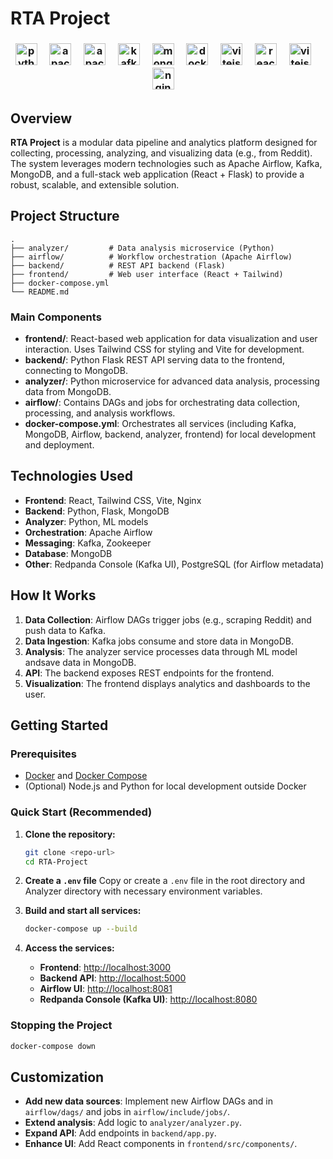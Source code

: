 # RTA Project
<h3 align="center">
  <img src="https://cdn.jsdelivr.net/gh/devicons/devicon/icons/python/python-original.svg" height="35" alt="python logo"  />
  <img width="12" />
  <img src="https://cdn.jsdelivr.net/gh/devicons/devicon/icons/apacheairflow/apacheairflow-original.svg" height="35" alt="apache airflow logo"  />
  <img width="12" />
   <img src="https://cdn.jsdelivr.net/gh/devicons/devicon/icons/postgresql/postgresql-original.svg" height="35" alt="apache airflow logo"  />
  <img width="12" />
  <img src="https://skillicons.dev/icons?i=kafka" height="35" alt="kafka"/>
  <img width="12" />
  <img src="https://cdn.jsdelivr.net/gh/devicons/devicon/icons/mongodb/mongodb-original-wordmark.svg" height="35" alt="mongodblogo"  />
  <img width="12" />
  <img src="https://cdn.jsdelivr.net/gh/devicons/devicon/icons/docker/docker-original.svg" height="35" alt="docker logo"  />
  <img width="12" />
  <img src="https://cdn.jsdelivr.net/gh/devicons/devicon/icons/vitejs/vitejs-original.svg" height="35" alt="vitejs logo"/>
  <img width="12" />
  <img src="https://skillicons.dev/icons?i=react" height="35" alt="react logo"/>
  <img width="12" />
   <img src="https://cdn.jsdelivr.net/gh/devicons/devicon/icons/tailwindcss/tailwindcss-original.svg" height="35" alt="vitejs logo"/>
  <img width="12" />
  <img src="https://skillicons.dev/icons?i=nginx" height="35" alt="nginx logo"/>
  <img width="12" />
</h3>

## Overview

**RTA Project** is a modular data pipeline and analytics platform designed for collecting, processing, analyzing, and visualizing data (e.g., from Reddit). The system leverages modern technologies such as Apache Airflow, Kafka, MongoDB, and a full-stack web application (React + Flask) to provide a robust, scalable, and extensible solution.

## Project Structure

```
.
├── analyzer/         # Data analysis microservice (Python)
├── airflow/          # Workflow orchestration (Apache Airflow)
├── backend/          # REST API backend (Flask)
├── frontend/         # Web user interface (React + Tailwind)
├── docker-compose.yml
└── README.md
```

### Main Components

- **frontend/**: React-based web application for data visualization and user interaction. Uses Tailwind CSS for styling and Vite for development.
- **backend/**: Python Flask REST API serving data to the frontend, connecting to MongoDB.
- **analyzer/**: Python microservice for advanced data analysis, processing data from MongoDB.
- **airflow/**: Contains DAGs and jobs for orchestrating data collection, processing, and analysis workflows.
- **docker-compose.yml**: Orchestrates all services (including Kafka, MongoDB, Airflow, backend, analyzer, frontend) for local development and deployment.

## Technologies Used

- **Frontend**: React, Tailwind CSS, Vite, Nginx
- **Backend**: Python, Flask, MongoDB
- **Analyzer**: Python, ML models
- **Orchestration**: Apache Airflow
- **Messaging**: Kafka, Zookeeper
- **Database**: MongoDB
- **Other**: Redpanda Console (Kafka UI), PostgreSQL (for Airflow metadata)

## How It Works

1. **Data Collection**: Airflow DAGs trigger jobs (e.g., scraping Reddit) and push data to Kafka.
2. **Data Ingestion**: Kafka jobs consume and store data in MongoDB.
3. **Analysis**: The analyzer service processes data through ML model andsave data in MongoDB.
4. **API**: The backend exposes REST endpoints for the frontend.
5. **Visualization**: The frontend displays analytics and dashboards to the user.


## Getting Started

### Prerequisites

- [Docker](https://www.docker.com/) and [Docker Compose](https://docs.docker.com/compose/)
- (Optional) Node.js and Python for local development outside Docker

### Quick Start (Recommended)

1. **Clone the repository:**

   ```bash
   git clone <repo-url>
   cd RTA-Project
   ```
2. **Create a `.env` file** Copy or create a `.env` file in the root directory and Analyzer directory with necessary environment variables.
3. **Build and start all services:**

   ```bash
   docker-compose up --build
   ```
4. **Access the services:**

   - **Frontend**: [http://localhost:3000](http://localhost:3000)
   - **Backend API**: [http://localhost:5000](http://localhost:5000)
   - **Airflow UI**: [http://localhost:8081](http://localhost:8081)
   - **Redpanda Console (Kafka UI)**: [http://localhost:8080](http://localhost:8080)

### Stopping the Project

```bash
docker-compose down
```

## Customization

- **Add new data sources**: Implement new Airflow DAGs and in `airflow/dags/` and jobs in `airflow/include/jobs/`.
- **Extend analysis**: Add logic to `analyzer/analyzer.py`.
- **Expand API**: Add endpoints in `backend/app.py`.
- **Enhance UI**: Add React components in `frontend/src/components/`.

